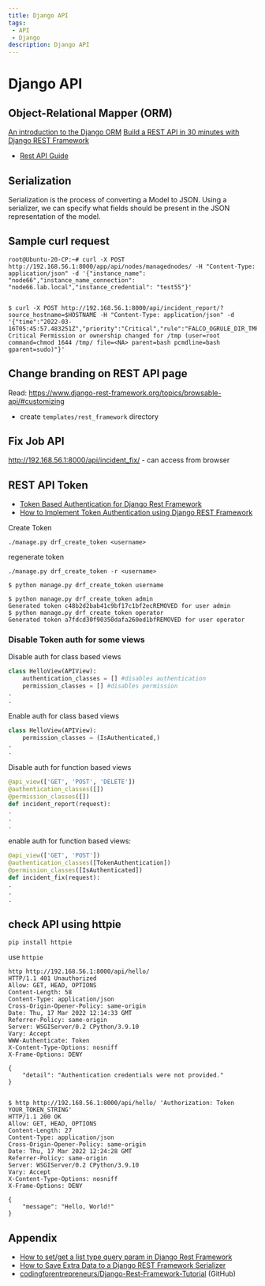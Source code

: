 ```yaml
---
title: Django API
tags:
 - API
 - Django
description: Django API
---
```


# Django API

## Object-Relational Mapper (ORM)

[An introduction to the Django ORM](https://opensource.com/article/17/11/django-orm)
[Build a REST API in 30 minutes with Django REST Framework](https://medium.com/swlh/build-your-first-rest-api-with-django-rest-framework-e394e39a482c)

- [Rest API Guide](https://www.bezkoder.com/django-rest-api/#1_Technology)

## Serialization

Serialization is the process of converting a Model to JSON. Using a serializer, we can specify what fields should be present in the JSON representation of the model.

## Sample curl request

```shell
root@Ubuntu-20-CP:~# curl -X POST http://192.168.56.1:8000/app/api/nodes/managednodes/ -H "Content-Type: application/json" -d '{"instance_name": "node66","instance_name_connection": "node66.lab.local","instance_credential": "test55"}'


$ curl -X POST http://192.168.56.1:8000/api/incident_report/?source_hostname=$HOSTNAME -H "Content-Type: application/json" -d '{"time":"2022-03-16T05:45:57.483251Z","priority":"Critical","rule":"FALCO_OGRULE_DIR_TMP","output":"05:45:57.483251536: Critical Permission or ownership changed for /tmp (user=root command=chmod 1644 /tmp/ file=<NA> parent=bash pcmdline=bash gparent=sudo)"}'

```

## Change branding on REST API page

Read: https://www.django-rest-framework.org/topics/browsable-api/#customizing

- create `templates/rest_framework` directory




## Fix Job API

http://192.168.56.1:8000/api/incident_fix/ - can access from browser

## REST API Token

- [Token Based Authentication for Django Rest Framework](https://medium.com/quick-code/token-based-authentication-for-django-rest-framework-44586a9a56fb)
- [How to Implement Token Authentication using Django REST Framework](https://simpleisbetterthancomplex.com/tutorial/2018/11/22/how-to-implement-token-authentication-using-django-rest-framework.html)


Create Token

`./manage.py drf_create_token <username>`

regenerate token

`./manage.py drf_create_token -r <username>`

```shell
$ python manage.py drf_create_token username

$ python manage.py drf_create_token admin
Generated token c48b2d2bab41c9bf17c1bf2ecREMOVED for user admin
$ python manage.py drf_create_token operator
Generated token a7fdcd30f90350dafa260ed1bfREMOVED for user operator
```

### Disable Token auth for some views

Disable auth for class based views

```python
class HelloView(APIView):
    authentication_classes = [] #disables authentication
    permission_classes = [] #disables permission
.
.
```

Enable auth for class based views

```python
class HelloView(APIView):
    permission_classes = (IsAuthenticated,)  
.
.
```

Disable auth for function based views

```python
@api_view(['GET', 'POST', 'DELETE'])
@authentication_classes([])
@permission_classes([])
def incident_report(request):
.
.
.
```

enable auth for function based views:

```python
@api_view(['GET', 'POST'])
@authentication_classes([TokenAuthentication])
@permission_classes([IsAuthenticated])
def incident_fix(request):
.
.
.
```

## check API using httpie

```shell
pip install httpie
```

use `httpie`

```shell
http http://192.168.56.1:8000/api/hello/
HTTP/1.1 401 Unauthorized
Allow: GET, HEAD, OPTIONS
Content-Length: 58
Content-Type: application/json
Cross-Origin-Opener-Policy: same-origin
Date: Thu, 17 Mar 2022 12:14:33 GMT
Referrer-Policy: same-origin
Server: WSGIServer/0.2 CPython/3.9.10
Vary: Accept
WWW-Authenticate: Token
X-Content-Type-Options: nosniff
X-Frame-Options: DENY

{
    "detail": "Authentication credentials were not provided."
}


$ http http://192.168.56.1:8000/api/hello/ 'Authorization: Token YOUR_TOKEN_STRING'
HTTP/1.1 200 OK
Allow: GET, HEAD, OPTIONS
Content-Length: 27
Content-Type: application/json
Cross-Origin-Opener-Policy: same-origin
Date: Thu, 17 Mar 2022 12:24:28 GMT
Referrer-Policy: same-origin
Server: WSGIServer/0.2 CPython/3.9.10
Vary: Accept
X-Content-Type-Options: nosniff
X-Frame-Options: DENY

{
    "message": "Hello, World!"
}

```

## Appendix

- [How to set/get a list type query param in Django Rest Framework](https://lucyeun95.medium.com/how-to-set-get-a-list-type-query-param-in-django-rest-framework-831f30476111)
- [How to Save Extra Data to a Django REST Framework Serializer](https://simpleisbetterthancomplex.com/tutorial/2019/04/07/how-to-save-extra-data-to-a-django-rest-framework-serializer.html)
- [codingforentrepreneurs/Django-Rest-Framework-Tutorial](https://github.com/codingforentrepreneurs/Django-Rest-Framework-Tutorial) (GitHub)